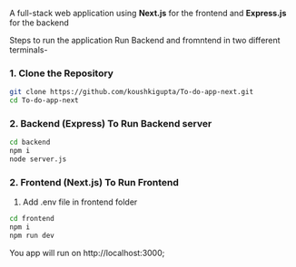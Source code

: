 A full-stack web application using **Next.js** for the frontend and **Express.js** for the backend

Steps to run the application
Run Backend and fromntend in two different terminals-

 ### 1. Clone the Repository
 ```bash
git clone https://github.com/koushkigupta/To-do-app-next.git
cd To-do-app-next
```
### 2. Backend (Express) To Run Backend server
```bash
cd backend
npm i
node server.js
```

### 2. Frontend (Next.js) To Run Frontend 
1. Add .env file in frontend folder
```bash
cd frontend
npm i
npm run dev
```

You app will run on http://localhost:3000;
